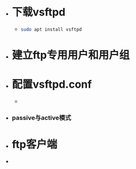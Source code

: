 - # 下载vsftpd
	- ```bash
	  sudo apt install vsftpd
	  ```
- # 建立ftp专用用户和用户组
- # 配置vsftpd.conf
	- ```bash
	  ```
- ### passive与active模式
- # ftp客户端
-